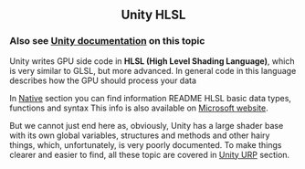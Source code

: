 <h2 align="center">Unity HLSL</h2>

### Also see [Unity documentation](https://docs.unity3d.com/6000.0/Documentation/Manual/writing-shader-writing-shader-programs-hlsl.html) on this topic  

Unity writes GPU side code in **HLSL (High Level Shading Language)**, which is very similar to GLSL, but more advanced. In general code in this language describes how the GPU should process your data

In [Native](./Native/README.md) section you can find information README HLSL basic data types, functions and syntax
This info is also available on [Microsoft website](https://learn.microsoft.com/en-us/windows/win32/direct3dhlsl/dx-graphics-hlsl-reference).

But we cannot just end here as, obviously, Unity has a large shader base with its own global variables, structures and methods and other hairy things, which, unfortunately, is very poorly documented. To make things clearer and easier to find, all these topic are covered in [Unity URP](./Unity%20URP/README.md) section.